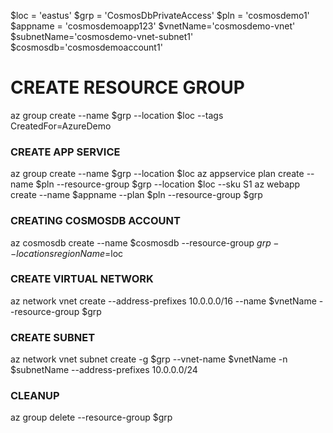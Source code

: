 $loc = 'eastus'
$grp = 'CosmosDbPrivateAccess'
$pln = 'cosmosdemo1'
$appname = 'cosmosdemoapp123'
$vnetName='cosmosdemo-vnet'
$subnetName='cosmosdemo-vnet-subnet1'
$cosmosdb='cosmosdemoaccount1'


# CREATE RESOURCE GROUP
az group create --name $grp --location $loc --tags CreatedFor=AzureDemo

### CREATE APP SERVICE
az group create --name $grp --location $loc
az appservice plan create --name $pln --resource-group $grp --location $loc --sku S1
az webapp create --name $appname --plan $pln --resource-group $grp

### CREATING COSMOSDB ACCOUNT
az cosmosdb create --name $cosmosdb --resource-group $grp --locations regionName=$loc

### CREATE VIRTUAL NETWORK
az network vnet create --address-prefixes 10.0.0.0/16 --name $vnetName --resource-group $grp

### CREATE SUBNET
az network vnet subnet create -g $grp --vnet-name $vnetName -n $subnetName --address-prefixes 10.0.0.0/24


### CLEANUP
az group delete --resource-group $grp